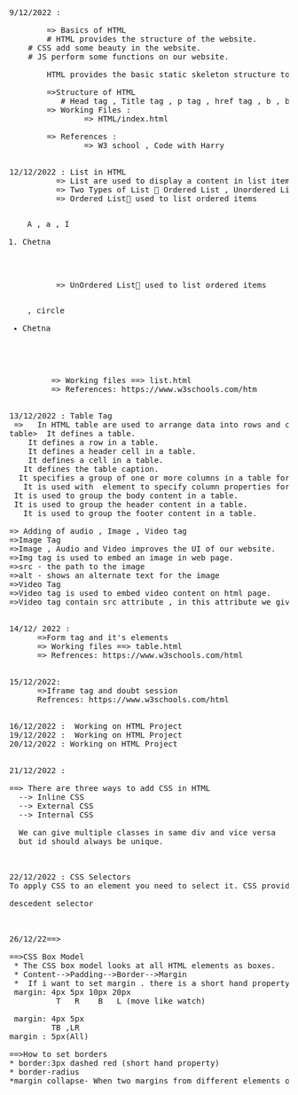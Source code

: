 <pre>
9/12/2022 : 

        => Basics of HTML
        # HTML provides the structure of the website.
	# CSS add some beauty in the website.
	# JS perform some functions on our website.

        HTML provides the basic static skeleton structure to websites and web applications.CSS makes our website beautiful and modern looking.
        
        =>Structure of HTML 
           # Head tag , Title tag , p tag , href tag , b , br tag etc.
        => Working Files : 
                => HTML/index.html

        => References :
                => W3 school , Code with Harry 


12/12/2022 : List in HTML
          => List are used to display a content in list items.
          => Two Types of List  Ordered List , Unordered List 
          => Ordered List used to list ordered items
             <ol type =1> A , a , I
             <li>Chetna</li>
             </ol>
          => UnOrdered List used to list ordered items
            <ul type = ”square”> , circle  
            <li>Chetna</li>
            </ul>

         => Working files ==> list.html 
         => References: https://www.w3schools.com/htm


13/12/2022 : Table Tag 
 =>   In HTML table are used to arrange data into rows and columns.
table>	It defines a table.
<tr>	It defines a row in a table.
<th>	It defines a header cell in a table.
<td>	It defines a cell in a table.
<caption>	It defines the table caption.
<colgroup>	It specifies a group of one or more columns in a table for formatting.
<col>	It is used with <colgroup> element to specify column properties for each column.
<tbody>	It is used to group the body content in a table.
<thead>	It is used to group the header content in a table.
<tfooter>	It is used to group the footer content in a table.

=> Adding of audio , Image , Video tag 
=>Image Tag
=>Image , Audio and Video improves the UI of our website.
=>Img tag is used to embed an image in web page.
=>src - the path to the image
=>alt - shows an alternate text for the image
=>Video Tag
=>Video tag is used to embed video content on html page.
=>Video tag contain src attribute , in this attribute we give video link.


14/12/ 2022 :
      =>Form tag and it's elements
      => Working files ==> table.html
      => Refrences: https://www.w3schools.com/html


15/12/2022:
      =>Iframe tag and doubt session 
      Refrences: https://www.w3schools.com/html


16/12/2022 :  Working on HTML Project   
19/12/2022 :  Working on HTML Project
20/12/2022 : Working on HTML Project


21/12/2022 :

==> There are three ways to add CSS in HTML 
  --> Inline CSS
  --> External CSS
  --> Internal CSS

  We can give multiple classes in same div and vice versa
  but id should always be unique.



22/12/2022 : CSS Selectors
To apply CSS to an element you need to select it. CSS provides you with a number of different ways to do this

descedent selector



26/12/22==> 

==>CSS Box Model
 * The CSS box model looks at all HTML elements as boxes. 
 * Content-->Padding-->Border-->Margin
 *  If i want to set margin . there is a short hand property 
 margin: 4px 5px 10px 20px
          T   R    B   L (move like watch)

 margin: 4px 5px         
         TB ,LR
margin : 5px(All) 

==>How to set borders
* border:3px dashed red (short hand property)
* border-radius
*margin collapse- When two margins from different elements overlap , the equivalent margin is greater of two

  </pre>

  
  
  
  